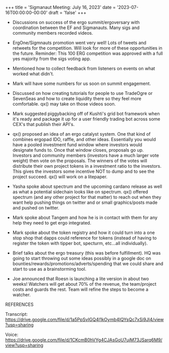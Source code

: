 +++
title = 'Sigmanaut Meeting: July 16, 2023'
date = '2023-07-16T00:00:00-00:00'
draft = 'false'
+++

- Discussions on success of the ergo summit/ergoversary with coordination between the EF and Sigmanauts. Many sigs and community members recorded videos.

- ErgOne/Sigmnauts promotion went very well! Lots of tweets and retweets for the competition. Will look for more of these opportunities in the future. Reminder: This 100 ERG competition was approved with a full yes majority from the sigs voting app.

- Mentioned how to collect feedback from listeners on events on what worked what didn't.

- Mark will have some numbers for us soon on summit engagement.

- Discussed on how creating tutorials for people to use TradeOgre or SevenSeas and how to create liquidity there so they feel more comfortable. qx() may take on those videos soon.

- Mark suggested piggybacking off of Kushti's grid bot framework when it's ready and package it up for a user friendly trading bot across some CEX's that publish their API's. 

- qx() proposed an idea of an ergo catalyst system. One that kind of combines ergopad IDO, raffle, and other ideas. Essentially you would have a pooled investment fund window where investors would designate funds to. Once that window closes, proposals go up. Investors and community members (investors have a much larger vote weight) then vote on the proposals. The winners of the votes will distribute their own project tokens in a investment ratio to the investors. This gives the investors some incentive NOT to dump and to see the project succeed. qx() will work on a litepaper. 

- Yasha spoke about spectrum and the upcoming cardano release as well as what a potential sidechain looks like on spectrum. qx() offered spectrum (and any other project for that matter) to reach out when they want help pushing things on twitter and or small graphics/posts made and pushed on twitter. 

- Mark spoke about Tangem and how he is in contact with them for any help they need to get ergo integrated. 

- Mark spoke about the token registry and how it could turn into a one stop shop that dapps could reference for tokens (instead of having to register the token with tipper bot, specturm, etc...all individually).

- Brief talks about the ergo treasury (this was before fulfillment). HQ was going to start throwing out some ideas possibly in a google doc on bounties/rewards/promotions/adverts/spending that we could share and start to use as a brainstorming tool.

- Joe announced that Roesn is launching a lite version in about two weeks! Watchers will get about 70% of the revenue, the team/project costs and guards the rest. Team will refine the steps to become a watcher. 


REFERENCES

Transcript:
https://drive.google.com/file/d/1a5PpSvIGQ4I1kOymb4IQYsQc7xSi9Jl4/view?usp=sharing

Voice:
https://drive.google.com/file/d/1CKcmB0hVYg4CJAsGoU7ujM73JSarq6M9/view?usp=sharing
